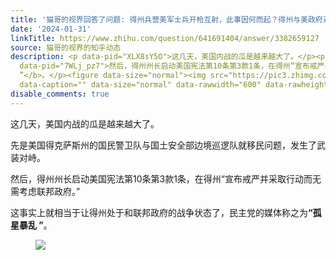 ```yaml
---
title: '猫哥的视界回答了问题: 得州兵营美军士兵开枪互射，此事因何而起？得州与美政府对峙会对大选带来哪些影响？'
date: '2024-01-31'
linkTitle: https://www.zhihu.com/question/641691404/answer/3382659127
source: 猫哥的视界的知乎动态
description: <p data-pid="XLX8sY5O">这几天，美国内战的瓜是越来越大了。</p><p data-pid="AqsHzyRz">先是美国得克萨斯州的国民警卫队与国土安全部边境巡逻队就移民问题，发生了武装对峙。</p><p
  data-pid="7WLj_pz7">然后，得州州长启动美国宪法第10条第3款1条，在得州“宣布戒严并采取行动而无需考虑联邦政府。”</p><p data-pid="WxMZZEh0">这事实上就相当于让得州处于和联邦政府的战争状态了，民主党的媒体称之为<b>“孤星暴乱
  ”</b>。</p><figure data-size="normal"><img src="https://pic3.zhimg.com/v2-da0ee2767f0dfac84496a7e1cf4b2b8a_1440w.jpg"
  data-caption="" data-size="normal" data-rawwidth="600" data-rawheight="400"  ...
disable_comments: true
---
```

<p data-pid="XLX8sY5O">这几天，美国内战的瓜是越来越大了。</p><p data-pid="AqsHzyRz">先是美国得克萨斯州的国民警卫队与国土安全部边境巡逻队就移民问题，发生了武装对峙。</p><p data-pid="7WLj_pz7">然后，得州州长启动美国宪法第10条第3款1条，在得州“宣布戒严并采取行动而无需考虑联邦政府。”</p><p data-pid="WxMZZEh0">这事实上就相当于让得州处于和联邦政府的战争状态了，民主党的媒体称之为<b>“孤星暴乱 ”</b>。</p><figure data-size="normal"><img src="https://pic3.zhimg.com/v2-da0ee2767f0dfac84496a7e1cf4b2b8a_1440w.jpg" data-caption="" data-size="normal" data-rawwidth="600" data-rawheight="400"  ...